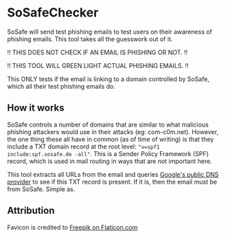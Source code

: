 # SoSafeChecker

SoSafe will send test phishing emails to test users on their awareness of phishing emails. This tool takes all the guesswork out of it.

‼️ THIS DOES NOT CHECK IF AN EMAIL IS PHISHING OR NOT. ‼️

‼️ THIS TOOL WILL GREEN LIGHT ACTUAL PHISHING EMAILS. ‼️

This ONLY tests if the email is linking to a domain controlled by SoSafe, which all their test phishing emails do.

## How it works

SoSafe controls a number of domains that are similar to what malicious phishing attackers would use in their attacks (eg: com-c0m.net). However, the one thing these all have in common (as of time of writing) is that they include a TXT domain record at the root level: `"v=spf1 include:spf.sosafe.de -all"`. This is a Sender Policy Framework (SPF) record, which is used in mail routing in ways that are not important here.

This tool extracts all URLs from the email and queries [Google's public DNS provider](https://dns.google) to see if this TXT record is present. If it is, then the email must be from SoSafe. Simple as.

## Attribution

Favicon is credited to [Freepik on Flaticon.com](https://www.flaticon.com/free-icon/magnifying-glass_2015046)